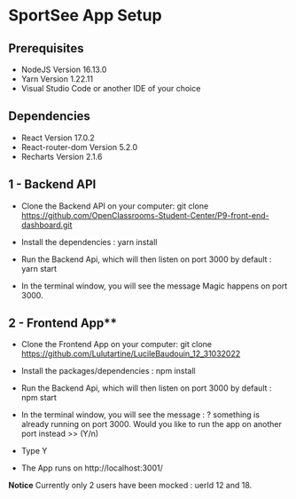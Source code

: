 # SportSee App Setup

## Prerequisites
 - NodeJS Version 16.13.0
 - Yarn Version 1.22.11
 - Visual Studio Code or another IDE of your choice

## Dependencies
 - React Version 17.0.2
 - React-router-dom Version 5.2.0
 - Recharts Version 2.1.6

## 1 - Backend API
 - Clone the Backend API on your computer:
    git clone https://github.com/OpenClassrooms-Student-Center/P9-front-end-dashboard.git

 - Install the dependencies : yarn install

 - Run the Backend Api, which will then listen on port 3000 by default : yarn start

 - In the terminal window, you will see the message Magic happens on port 3000.

## 2 - Frontend App**
 - Clone the Frontend App on your computer:
    git clone https://github.com/Lulutartine/LucileBaudouin_12_31032022 

 - Install the packages/dependencies : npm install

 - Run the Backend Api, which will then listen on port 3000 by default : npm start

 - In the terminal window, you will see the message :
    ? something is already running on port 3000. Would you like to run the app on another port instead >> (Y/n)

 - Type Y

 - The App runs on http://localhost:3001/

**Notice** Currently only 2 users have been mocked : uerId 12 and 18.
